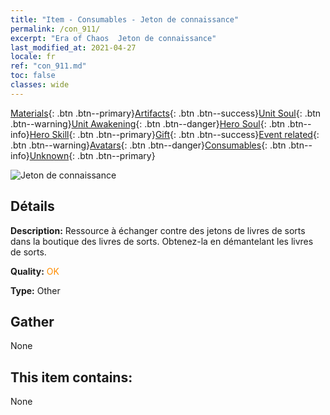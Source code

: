 ```yaml
---
title: "Item - Consumables - Jeton de connaissance"
permalink: /con_911/
excerpt: "Era of Chaos  Jeton de connaissance"
last_modified_at: 2021-04-27
locale: fr
ref: "con_911.md"
toc: false
classes: wide
---
```

 [Materials](/ItemsFR/){: .btn .btn--primary}[Artifacts](/ItemsFR/Artifacts/){: .btn .btn--success}[Unit Soul](/ItemsFR/UnitSoul/){: .btn .btn--warning}[Unit Awakening](/ItemsFR/UnitAwakening/){: .btn .btn--danger}[Hero Soul](/ItemsFR/HeroSoul/){: .btn .btn--info}[Hero Skill](/ItemsFR/HeroSkill/){: .btn .btn--primary}[Gift](/ItemsFR/Gift/){: .btn .btn--success}[Event related](/ItemsFR/Events/){: .btn .btn--warning}[Avatars](/ItemsFR/Avatars/){: .btn .btn--danger}[Consumables](/ItemsFR/Consumables/){: .btn .btn--info}[Unknown](/ItemsFR/Unknown/){: .btn .btn--primary}

 ![Jeton de connaissance](/images/t/i_40004.png)

## Détails
 **Description:** Ressource à échanger contre des jetons de livres de sorts dans la boutique des livres de sorts. Obtenez-la en démantelant les livres de sorts.

 **Quality:** <span style="color: #FF8C00">OK</span>

 **Type:** Other

## Gather

  None

## This item contains:

  None

